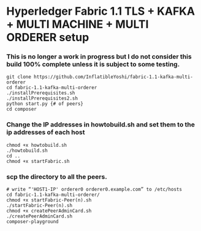 # Hyperledger Fabric 1.1 TLS + KAFKA + MULTI MACHINE + MULTI ORDERER setup

### This is no longer a work in progress but I do not consider this build 100% complete unless it is subject to some testing.

```
git clone https://github.com/InflatibleYoshi/fabric-1.1-kafka-multi-orderer
cd fabric-1.1-kafka-multi-orderer
./installPrerequisites.sh
./installPrerequisites2.sh
python start.py {# of peers}
cd composer
```
### Change the IP addresses in howtobuild.sh and set them to the ip addresses of each host
```
chmod +x howtobuild.sh
./howtobuild.sh
cd ..
chmod +x startFabric.sh
```
### scp the directory to all the peers.
```
# write “'HOST1-IP' orderer0 orderer0.example.com” to /etc/hosts
cd fabric-1.1-kafka-multi-orderer/
chmod +x startFabric-Peer(n).sh
./startFabric-Peer(n).sh
chmod +x createPeerAdminCard.sh
./createPeerAdminCard.sh
composer-playground
```